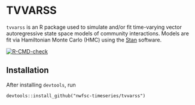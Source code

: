 # TVVARSS
`tvvarss` is an R package used to simulate and/or fit time-varying vector autoregressive state space models of community interactions. Models are fit via Hamiltonian Monte Carlo (HMC) using the [Stan](http://mc-stan.org/) software.

<!-- badges: start -->
  [![R-CMD-check](https://github.com/eric-ward/TVVARSS/workflows/R-CMD-check/badge.svg)](https://github.com/eric-ward/TVVARSS/actions)
<!-- badges: end -->
  
## Installation
After installing `devtools`, run 

`devtools::install_github("nwfsc-timeseries/tvvarss")`
